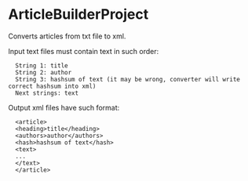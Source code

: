 # ArticleBuilderProject

Converts articles from txt file to xml.

Input text files must contain text in such order:
```
  String 1: title
  String 2: author
  String 3: hashsum of text (it may be wrong, converter will write correct hashsum into xml)
  Next strings: text
```
Output xml files have such format:
```
  <article>
  <heading>title</heading>
  <authors>author</authors>
  <hash>hashsum of text</hash>
  <text>
  ...
  </text>
  </article>
```
